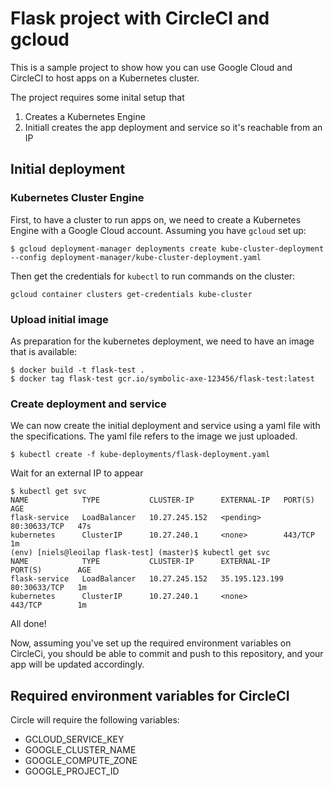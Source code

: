 # Flask project with CircleCI and gcloud
 
This is a sample project to show how you can use Google Cloud and CircleCI to host apps on
a Kubernetes cluster.

The project requires some inital setup that
1. Creates a Kubernetes Engine
2. Initiall creates the app deployment and service so it's reachable from an IP

## Initial deployment

### Kubernetes Cluster Engine

First, to have a cluster to run apps on, we need to create a Kubernetes Engine with a Google Cloud account. Assuming you have `gcloud` set up:

```$ gcloud deployment-manager deployments create kube-cluster-deployment --config deployment-manager/kube-cluster-deployment.yaml```

Then get the credentials for `kubectl` to run commands on the cluster:

```gcloud container clusters get-credentials kube-cluster```

### Upload initial image

As preparation for the kubernetes deployment, we need to have an image that is available:

```
$ docker build -t flask-test .
$ docker tag flask-test gcr.io/symbolic-axe-123456/flask-test:latest
```

### Create deployment and service

We can now create the initial deployment and service using a yaml file with the specifications. The yaml file refers to the image we just uploaded.

```$ kubectl create -f kube-deployments/flask-deployment.yaml```

Wait for an external IP to appear

```
$ kubectl get svc
NAME            TYPE           CLUSTER-IP      EXTERNAL-IP   PORT(S)        AGE
flask-service   LoadBalancer   10.27.245.152   <pending>     80:30633/TCP   47s
kubernetes      ClusterIP      10.27.240.1     <none>        443/TCP        1m
(env) [niels@leoilap flask-test] (master)$ kubectl get svc
NAME            TYPE           CLUSTER-IP      EXTERNAL-IP      PORT(S)        AGE
flask-service   LoadBalancer   10.27.245.152   35.195.123.199   80:30633/TCP   1m
kubernetes      ClusterIP      10.27.240.1     <none>           443/TCP        1m
```

All done!

Now, assuming you've set up the required environment variables on CircleCi, you should be able to commit and push to this repository, and your app will be updated accordingly.

## Required environment variables for CircleCI

Circle will require the following variables:
- GCLOUD_SERVICE_KEY
- GOOGLE_CLUSTER_NAME
- GOOGLE_COMPUTE_ZONE
- GOOGLE_PROJECT_ID

